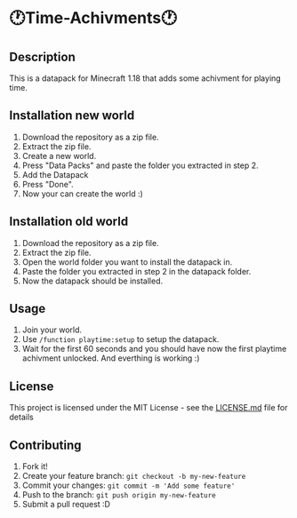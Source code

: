 # 🕐Time-Achivments🕐

## Description
This is a datapack for Minecraft 1.18 that adds some achivment for playing time.

## Installation new world
1. Download the repository as a zip file.
2. Extract the zip file.
3. Create a new world.
4. Press "Data Packs" and paste the folder you extracted in step 2.
5. Add the Datapack
6. Press "Done".
7. Now your can create the world :)

## Installation old world
1. Download the repository as a zip file.
2. Extract the zip file.
3. Open the world folder you want to install the datapack in.
4. Paste the folder you extracted in step 2 in the datapack folder.
5. Now the datapack should be installed.

## Usage
1. Join your world.
5. Use `/function playtime:setup` to setup the datapack.
6. Wait for the first 60 seconds and you should have now the first playtime achivment unlocked. And everthing is working :)

## License
This project is licensed under the MIT License - see the [LICENSE.md](LICENSE.md) file for details

## Contributing
1. Fork it!
2. Create your feature branch: `git checkout -b my-new-feature`
3. Commit your changes: `git commit -m 'Add some feature'`
4. Push to the branch: `git push origin my-new-feature`
5. Submit a pull request :D
